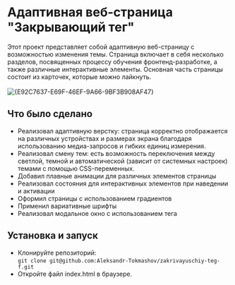 # Адаптивная веб-страница "Закрывающий тег"
Этот проект представляет собой адаптивную веб-страницу с возможностью изменения темы. Страница включает в себя несколько разделов, посвященных процессу обучения фронтенд-разработке, а также различные интерактивные элементы. Основная часть страницы состоит из карточек, которые можно лайкнуть.
<br><br>
![{E92C7637-E69F-46EF-9A66-9BF3B908AF47}](https://github.com/user-attachments/assets/a981633b-0f0f-4981-b95b-1d85f6e2dff5)
## Что было сделано
- Реализовал адаптивную верстку: страница корректно отображается на различных устройствах и размерах экрана благодаря использованию медиа-запросов и гибких единиц измерения.
- Реализовал смену тем: есть возможность переключения между светлой, темной и автоматической (зависит от системных настроек) темами с помощью CSS-переменных.
- Добавил плавные анимации для различных элементов страницы
- Реализовал состояния для интерактивных элементов при наведении и активации
- Оформил страницы с использованием градиентов
- Применил вариативные шрифты
- Реализовал модальное окно с использованием тега <dialog>
## Установка и запуск
- Клонируйте репозиторий: \
`git clone git@github.com:Aleksandr-Tokmashov/zakrivayuschiy-teg-f.git`
- Откройте файл index.html в браузере.
